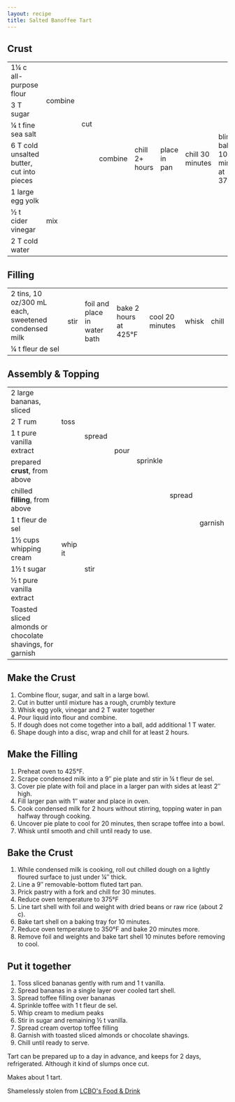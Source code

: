 ```yaml
---
layout: recipe
title: Salted Banoffee Tart
---
```


<h2>Crust</h2>

<table>
  <tr>
    <td>1&frac14; c all-purpose flour</td>
    <td rowspan="3">combine</td>
    <td rowspan="4">cut</td>
    <td rowspan="7">combine</td>
    <td rowspan="7">chill 2+ hours</td>
    <td rowspan="7">place in pan</td>
    <td rowspan="7">chill 30 minutes</td>
    <td rowspan="7">blind bake 10 minutes at 375&deg;F</td>
    <td rowspan="7">blind bake 20 minutes at 350&deg;F</td>
    <td rowspan="7">remove foil and continue baking 10 minutes</td>
  </tr>
  <tr>
    <td>3 T sugar</td>
  </tr>
  <tr>
    <td>&frac14; t fine sea salt</td>
  </tr>
  <tr>
    <td>6 T cold unsalted butter, cut into pieces</td>
    <td class="righthide">&nbsp;</td>
  </tr>
  <tr>
    <td>1 large egg yolk</td>
    <td rowspan="3" colspan="2">mix</td>
  </tr>
  <tr>
    <td>&frac12; t cider vinegar</td>
  </tr>
  <tr>
    <td>2 T cold water</td>
  </tr>
</table>

<h2>Filling</h2>

<table>
  <tr>
    <td>2 tins, 10 oz/300 mL each, sweetened condensed milk</td>
    <td rowspan="2">stir</td>
    <td rowspan="2">foil and place in water bath</td>
    <td rowspan="2">bake 2 hours at 425&deg;F</td>
    <td rowspan="2">cool 20 minutes</td>
    <td rowspan="2">whisk</td>
    <td rowspan="2">chill</td>
  </tr>
  <tr>
    <td>&frac14; t fleur de sel</td>
  </tr>
</table>

<h2>Assembly & Topping</h2>
<table>
  <tr>
    <td>2 large bananas, sliced</td>
    <td rowspan="3">toss</td>
    <td rowspan="4">spread</td>
    <td rowspan="5">pour</td>
    <td rowspan="6">sprinkle</td>
    <td rowspan="9">spread</td>
    <td rowspan="10">garnish</td>
  </tr>
  <tr>
    <td>2 T rum</td>
  </tr>
  <tr>
    <td>1 t  pure vanilla extract</td>
  </tr>
  <tr>
    <td>prepared <b>crust</b>, from above</td>
    <td class="righthide">&nbsp;</td>
  </tr>
  <tr>
    <td>chilled <b>filling</b>, from above</td>
    <td colspan="2" class="righthide">&nbsp;</td>
  </tr>
  <tr>
    <td>1 t fleur de sel</td>
    <td colspan="3" class="righthide">&nbsp;</td>
  </tr>
  <tr>
    <td>1&frac12; cups whipping cream</td>
    <td>whip it</td>
    <td rowspan="3">stir</td>
    <td rowspan="3" coslpan="2">&nbsp;</td>
  </tr>
  <tr>
    <td>1&frac12; t sugar</td>
    <td rowspan="2" class="righthide">&nbsp;</td>
  </tr>
  <tr>
    <td>&frac12;  t  pure vanilla extract</td>
  </tr>
  <tr>
    <td>Toasted sliced almonds or chocolate shavings, for garnish</td>
    <td colspan="5" class="righthide">&nbsp;</td>
  </tr>
</table>

<h2>Make the Crust</h2>
<ol>
  <li>Combine flour, sugar, and salt in a large bowl.</li>
  <li>Cut in  butter until mixture has a rough, crumbly texture</li>
  <li>Whisk egg yolk, vinegar and 2 T water together</li>
  <li>Pour liquid into flour and combine.</li>
  <li>If dough does not come together into a ball, add additional 1 T
    water.</li>
  <li>Shape dough into a disc, wrap and chill for at least 2 hours.</li>
</ol>

<h2>Make the Filling</h2>
<ol>
  <li>Preheat oven to 425&deg;F.</li>
  <li>Scrape condensed milk into a 9&Prime; pie plate and stir in
    &frac14; t fleur de sel.</li>
  <li>Cover pie plate with foil and place in a larger pan with sides at
    least 2&Prime; high.</li>
  <li>Fill larger pan with 1&Prime; water and place in oven.</li>
  <li>Cook condensed milk for 2 hours without stirring, topping water in
    pan halfway through cooking.</li>
  <li>Uncover pie plate to cool for 20 minutes, then scrape toffee into
    a bowl.</li>
  <li>Whisk until smooth and chill until ready to use.</li>
</ol>

<h2>Bake the Crust</h2>
<ol>
  <li>While condensed milk is cooking, roll out chilled dough on a
    lightly floured surface to just under &frac14;&Prime; thick.</li>
  <li>Line a 9&Prime; removable-bottom fluted tart pan.</li>
  <li>Prick pastry with a fork and chill for 30 minutes.</li>
  <li>Reduce oven temperature to 375&deg;F</li>
  <li>Line tart shell with foil and weight with dried beans or raw rice
    (about 2 c).</li>
  <li>Bake tart shell on a baking tray for 10 minutes.</li>
  <li>Reduce oven temperature to 350&deg;F and bake 20 minutes
    more.</li>
  <li>Remove foil and weights and bake tart shell 10 minutes before removing to cool.</li>
</ol>

<h2>Put it together</h2>
<ol>
  <li>Toss sliced bananas gently with rum and 1 t vanilla.</li>
  <li>Spread bananas in a single layer over cooled tart shell.</li>
  <li>Spread toffee filling over bananas</li>
  <li>Sprinkle toffee with 1 t  fleur de sel.</li>
  <li> Whip cream to medium peaks</li>
  <li>Stir in sugar and remaining &frac12; t vanilla.</li>
  <li>Spread cream overtop toffee filling</li>
  <li>Garnish with toasted sliced almonds or chocolate shavings.</li>
  <li>Chill until ready to serve.</li>
</ol>


<p>Tart can be prepared up to a day in advance, and keeps for 2 days,
  refrigerated. Although it kind of slumps once cut.</p>
<p>Makes about 1 tart.</p>
<p class="confession">Shamelessly stolen from <a
                                                 href="http://www.lcbo.com/lcbo-ear/RecipeController?language=EN&recipeType=1&action=recipe&recipeID=4404">LCBO's
    Food &amp; Drink</a></p>
